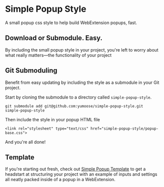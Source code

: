 # Simple Popup Style
A small popup css style to help build WebExtension popups, fast.

## Download or Submodule. Easy.
By including the small popup style in your project, you're left to worry about what really matters—the functionality of your project

## Git Submoduling
Benefit from easy updating by including the style as a submodule in your Git project.

Start by cloning the submodule to a directory called `simple-popup-style`.
```
git submodule add git@github.com:yumoose/simple-popup-style.git simple-popup-style
```

Then include the style in your popup HTML file
```
<link rel="stylesheet" type="text/css" href="simple-popup-style/popup-base.css">
```

And you're all done!

## Template
If you're starting out fresh, check out [Simple Popup Template](https://https://github.com/yumoose/simple-popup-template) to get a headstart at structuring your project with an example of inputs and settings all neatly packed inside of a popup in a WebExtension.

